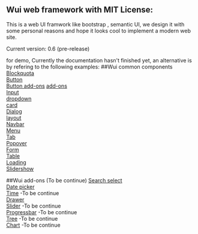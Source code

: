 Wui web framework with MIT License:
-------------------------------
This is a web UI framwork like bootstrap , semantic UI,
we design it with some personal reasons and hope it looks cool to implement a modern web site.


Current version: 0.6 (pre-release)

for demo, Currently the documentation hasn't finished yet, an alternative is by refering to the following examples:
##Wui common components
[Blockquota](http://htmlpreview.github.io/?https://github.com/jeven2016/wheel-ui/blob/master/example/blockquota.html "Blockquota")  
[Button](http://htmlpreview.github.io/?https://github.com/jeven2016/wheel-ui/blob/master/example/button.html "Button")  
[Button add-ons](http://htmlpreview.github.io/?https://github.com/jeven2016/wheel-ui/blob/master/example/button-add-ons.html "Button") 
[add-ons](http://htmlpreview.github.io/?https://github.com/jeven2016/wheel-ui/blob/master/example/button-add-ons.html)  
[Input](http://htmlpreview.github.io/?https://github.com/jeven2016/wheel-ui/blob/master/example/input.html)  
[dropdown](http://htmlpreview.github.io/?https://github.com/jeven2016/wheel-ui/blob/master/example/dropdown.html)  
[card](http://htmlpreview.github.io/?https://github.com/jeven2016/wheel-ui/blob/master/example/card.html)  
[Dialog](http://htmlpreview.github.io/?https://github.com/jeven2016/wheel-ui/blob/master/example/dialog.html)  
[layout](http://htmlpreview.github.io/?https://github.com/jeven2016/wheel-ui/blob/master/example/layout.html)  
[Navbar](http://htmlpreview.github.io/?https://github.com/jeven2016/wheel-ui/blob/master/example/navbar.html)  
[Menu](http://htmlpreview.github.io/?https://github.com/jeven2016/wheel-ui/blob/master/example/menu.html)  
[Tab](http://htmlpreview.github.io/?https://github.com/jeven2016/wheel-ui/blob/master/example/tab.html)  
[Popover](http://htmlpreview.github.io/?https://github.com/jeven2016/wheel-ui/blob/master/example/popover.html)  
[Form](http://htmlpreview.github.io/?https://github.com/jeven2016/wheel-ui/blob/master/example/form.html)  
[Table](http://htmlpreview.github.io/?https://github.com/jeven2016/wheel-ui/blob/master/example/table.html)  
[Loading](http://htmlpreview.github.io/?https://github.com/jeven2016/wheel-ui/blob/master/example/loading.html)  
[Slidershow](http://htmlpreview.github.io/?https://github.com/jeven2016/wheel-ui/blob/master/example/slidershow.html)  
    
##Wui add-ons (To be continue)
[Search select](http://htmlpreview.github.io/?https://github.com/jeven2016/wheel-ui/blob/master/example/search-select.html)  
[Date picker](http://htmlpreview.github.io/?https://github.com/jeven2016/wheel-ui/blob/master/example/datePicker.html)  
[Time](#) -To be continue  
[Drawer](http://htmlpreview.github.io/?https://github.com/jeven2016/wheel-ui/blob/master/example/drawer.html)  
[Slider](#) -To be continue  
[Progressbar](#) -To be continue  
[Tree](#) -To be continue  
[Chart](#) -To be continue  
